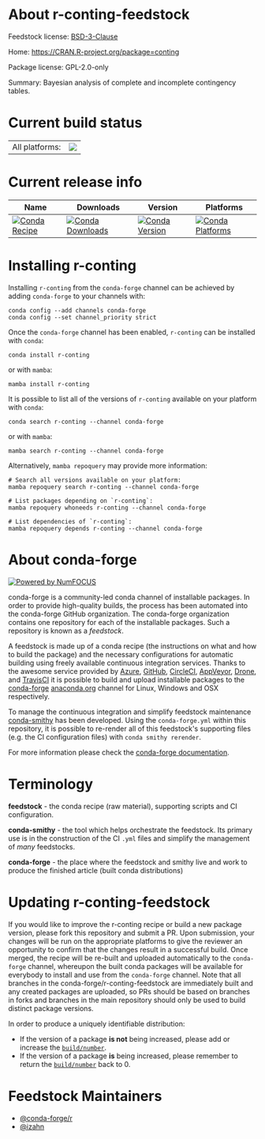 About r-conting-feedstock
=========================

Feedstock license: [BSD-3-Clause](https://github.com/conda-forge/r-conting-feedstock/blob/main/LICENSE.txt)

Home: https://CRAN.R-project.org/package=conting

Package license: GPL-2.0-only

Summary: Bayesian analysis of complete and incomplete contingency tables.

Current build status
====================


<table><tr><td>All platforms:</td>
    <td>
      <a href="https://dev.azure.com/conda-forge/feedstock-builds/_build/latest?definitionId=13385&branchName=main">
        <img src="https://dev.azure.com/conda-forge/feedstock-builds/_apis/build/status/r-conting-feedstock?branchName=main">
      </a>
    </td>
  </tr>
</table>

Current release info
====================

| Name | Downloads | Version | Platforms |
| --- | --- | --- | --- |
| [![Conda Recipe](https://img.shields.io/badge/recipe-r--conting-green.svg)](https://anaconda.org/conda-forge/r-conting) | [![Conda Downloads](https://img.shields.io/conda/dn/conda-forge/r-conting.svg)](https://anaconda.org/conda-forge/r-conting) | [![Conda Version](https://img.shields.io/conda/vn/conda-forge/r-conting.svg)](https://anaconda.org/conda-forge/r-conting) | [![Conda Platforms](https://img.shields.io/conda/pn/conda-forge/r-conting.svg)](https://anaconda.org/conda-forge/r-conting) |

Installing r-conting
====================

Installing `r-conting` from the `conda-forge` channel can be achieved by adding `conda-forge` to your channels with:

```
conda config --add channels conda-forge
conda config --set channel_priority strict
```

Once the `conda-forge` channel has been enabled, `r-conting` can be installed with `conda`:

```
conda install r-conting
```

or with `mamba`:

```
mamba install r-conting
```

It is possible to list all of the versions of `r-conting` available on your platform with `conda`:

```
conda search r-conting --channel conda-forge
```

or with `mamba`:

```
mamba search r-conting --channel conda-forge
```

Alternatively, `mamba repoquery` may provide more information:

```
# Search all versions available on your platform:
mamba repoquery search r-conting --channel conda-forge

# List packages depending on `r-conting`:
mamba repoquery whoneeds r-conting --channel conda-forge

# List dependencies of `r-conting`:
mamba repoquery depends r-conting --channel conda-forge
```


About conda-forge
=================

[![Powered by
NumFOCUS](https://img.shields.io/badge/powered%20by-NumFOCUS-orange.svg?style=flat&colorA=E1523D&colorB=007D8A)](https://numfocus.org)

conda-forge is a community-led conda channel of installable packages.
In order to provide high-quality builds, the process has been automated into the
conda-forge GitHub organization. The conda-forge organization contains one repository
for each of the installable packages. Such a repository is known as a *feedstock*.

A feedstock is made up of a conda recipe (the instructions on what and how to build
the package) and the necessary configurations for automatic building using freely
available continuous integration services. Thanks to the awesome service provided by
[Azure](https://azure.microsoft.com/en-us/services/devops/), [GitHub](https://github.com/),
[CircleCI](https://circleci.com/), [AppVeyor](https://www.appveyor.com/),
[Drone](https://cloud.drone.io/welcome), and [TravisCI](https://travis-ci.com/)
it is possible to build and upload installable packages to the
[conda-forge](https://anaconda.org/conda-forge) [anaconda.org](https://anaconda.org/)
channel for Linux, Windows and OSX respectively.

To manage the continuous integration and simplify feedstock maintenance
[conda-smithy](https://github.com/conda-forge/conda-smithy) has been developed.
Using the ``conda-forge.yml`` within this repository, it is possible to re-render all of
this feedstock's supporting files (e.g. the CI configuration files) with ``conda smithy rerender``.

For more information please check the [conda-forge documentation](https://conda-forge.org/docs/).

Terminology
===========

**feedstock** - the conda recipe (raw material), supporting scripts and CI configuration.

**conda-smithy** - the tool which helps orchestrate the feedstock.
                   Its primary use is in the construction of the CI ``.yml`` files
                   and simplify the management of *many* feedstocks.

**conda-forge** - the place where the feedstock and smithy live and work to
                  produce the finished article (built conda distributions)


Updating r-conting-feedstock
============================

If you would like to improve the r-conting recipe or build a new
package version, please fork this repository and submit a PR. Upon submission,
your changes will be run on the appropriate platforms to give the reviewer an
opportunity to confirm that the changes result in a successful build. Once
merged, the recipe will be re-built and uploaded automatically to the
`conda-forge` channel, whereupon the built conda packages will be available for
everybody to install and use from the `conda-forge` channel.
Note that all branches in the conda-forge/r-conting-feedstock are
immediately built and any created packages are uploaded, so PRs should be based
on branches in forks and branches in the main repository should only be used to
build distinct package versions.

In order to produce a uniquely identifiable distribution:
 * If the version of a package **is not** being increased, please add or increase
   the [``build/number``](https://docs.conda.io/projects/conda-build/en/latest/resources/define-metadata.html#build-number-and-string).
 * If the version of a package **is** being increased, please remember to return
   the [``build/number``](https://docs.conda.io/projects/conda-build/en/latest/resources/define-metadata.html#build-number-and-string)
   back to 0.

Feedstock Maintainers
=====================

* [@conda-forge/r](https://github.com/conda-forge/r/)
* [@izahn](https://github.com/izahn/)

